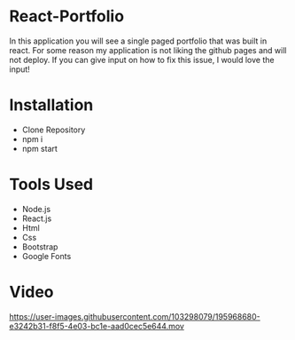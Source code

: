 # React-Portfolio
In this application you will see a single paged portfolio that was built in react. For some reason my application is not liking the github pages and will not
deploy. If you can give input on how to fix this issue, I would love the input!

# Installation
* Clone Repository
* npm i
* npm start

# Tools Used
* Node.js
* React.js
* Html
* Css
* Bootstrap
* Google Fonts

# Video
https://user-images.githubusercontent.com/103298079/195968680-e3242b31-f8f5-4e03-bc1e-aad0cec5e644.mov
